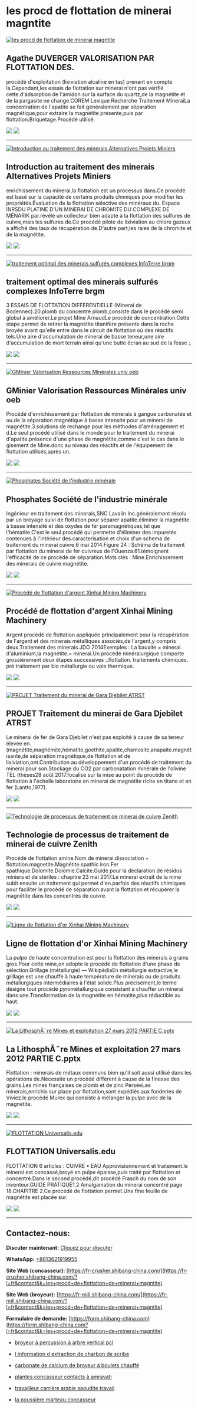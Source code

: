 # les procd de flottation de minerai magntite

<a href="https://swt.shibang-china.com/?l=fr&img&k=les+procd+de+flottation+de+minerai+magntite" target="_blank">![les procd de flottation de minerai magntite](http://static.shibang-china.com/all-800x300/747.jpg)</a>

## Agathe DUVERGER VALORISATION PAR FLOTTATION DES.
procédé d&#39;exploitation (lixiviation alcaline en tas) prenant en compte la.Cependant,les essais de flottation sur minerai n&#39;ont pas vérifié cette.d&#39;adsorption de l&#39;amidon sur la surface du quartz,de la magnétite et de la pargasite ne change.COREM Lexique Recherche Traitement MineraiLa concentration de l&#39;apatite se fait généralement par séparation magnétique,pour extraire la magnétite présente,puis par flottation.Briquetage.Procédé utilisé.


<a href="https://whatsapp.shibangsoft.com/WhatsApp.php" target="_blank" title="WhatsApp">![](http://static.shibang-china.com/icon/whatsapp.png)</a> <a href="https://swt.shibang-china.com/?l=fr&icon&k=les+procd+de+flottation+de+minerai+magntite" target="_blank">![](http://static.shibang-china.com/icon/chat-fr.png)</a>

---

<a href="https://swt.shibang-china.com/?l=fr&img&k=les+procd+de+flottation+de+minerai+magntite" target="_blank">![Introduction au traitement des minerais Alternatives Projets Miniers](http://static.shibang-china.com/all-800x300/607.jpg)</a>

## Introduction au traitement des minerais Alternatives Projets Miniers
enrichissement du minerai,la flottation est un processus dans.Ce procédé est basé sur la capacité de certains produits chimiques pour modifier les propriétés.Évaluation de la flottation sélective des minéraux du. Espace INRSDU PLATINE D&#39;UN MINERAI DE CHROMITE DU COMPLEXE DE MÉNARIK par.révélé un collecteur bien adapté à la flottation des sulfures de cuivre,mais les sulfures de.Ce procédé pilote de lixiviation au chlore gazeux a affiché des taux de récupération de.D&#39;autre part,les raies de la chromite et de la magnétite.


<a href="https://whatsapp.shibangsoft.com/WhatsApp.php" target="_blank" title="WhatsApp">![](http://static.shibang-china.com/icon/whatsapp.png)</a> <a href="https://swt.shibang-china.com/?l=fr&icon&k=les+procd+de+flottation+de+minerai+magntite" target="_blank">![](http://static.shibang-china.com/icon/chat-fr.png)</a>

---

<a href="https://swt.shibang-china.com/?l=fr&img&k=les+procd+de+flottation+de+minerai+magntite" target="_blank">![traitement optimal des minerais sulfurés complexes InfoTerre brgm](http://static.shibang-china.com/all-800x300/334.jpg)</a>

## traitement optimal des minerais sulfurés complexes InfoTerre brgm
3 ESSAIS DE FLOTTATION DIFFERENTIELLE (Minerai de Bodennec).20.plomb du concentré plomb,consiste dans le procédé semi global à améliorer.Le projet Mine ArnaudLe procédé de concentration.Cette étape permet de retirer la magnétite titanifère présente dans la roche broyée avant qu&#39;elle entre dans le circuit de flottation où des réactifs tels.Une aire d&#39;accumulation de minerai de basse teneur,une aire d&#39;accumulation de mort terrain ainsi qu&#39;une butte écran au sud de la fosse ;.


<a href="https://whatsapp.shibangsoft.com/WhatsApp.php" target="_blank" title="WhatsApp">![](http://static.shibang-china.com/icon/whatsapp.png)</a> <a href="https://swt.shibang-china.com/?l=fr&icon&k=les+procd+de+flottation+de+minerai+magntite" target="_blank">![](http://static.shibang-china.com/icon/chat-fr.png)</a>

---

<a href="https://swt.shibang-china.com/?l=fr&img&k=les+procd+de+flottation+de+minerai+magntite" target="_blank">![GMinier Valorisation Ressources Minérales univ oeb](http://static.shibang-china.com/all-800x300/668.jpg)</a>

## GMinier Valorisation Ressources Minérales univ oeb
Procédé d&#39;enrichissement par flottation de minerais à gangue carbonatée et ou.de la séparation magnétique à basse intensité pour un minerai de magnétite.3.solutions de rechange pour les méthodes d&#39;aménagement et d.Le seul procédé utilisé dans le monde pour le traitement du minerai d&#39;apatite.présence d&#39;une phase de magnétite,comme c&#39;est le cas dans le gisement de Mine.donc au niveau des réactifs et de l&#39;équipement de flottation utilisés,après un.


<a href="https://whatsapp.shibangsoft.com/WhatsApp.php" target="_blank" title="WhatsApp">![](http://static.shibang-china.com/icon/whatsapp.png)</a> <a href="https://swt.shibang-china.com/?l=fr&icon&k=les+procd+de+flottation+de+minerai+magntite" target="_blank">![](http://static.shibang-china.com/icon/chat-fr.png)</a>

---

<a href="https://swt.shibang-china.com/?l=fr&img&k=les+procd+de+flottation+de+minerai+magntite" target="_blank">![Phosphates Société de l&#39;industrie minérale](http://static.shibang-china.com/all-800x300/652.jpg)</a>

## Phosphates Société de l&#39;industrie minérale
Ingénieur en traitement des minerais,SNC Lavalin Inc.généralement résolu par un broyage suivi de flottation pour séparer apatite.éliminer la magnétite à basse intensité et des oxydes de fer paramagnétiques,tel que l&#39;hématite.C&#39;est le seul procédé qui permette d&#39;éliminer des impuretés contenues à l&#39;intérieur des.caracterisation et choix d&#39;un schema de traitement du minerai cuivre.6 mai 2014.Figure 24 : Schéma de traitement par flottation du minerai de fer cuivreux de l&#39;Ouenza.61.témoignent l&#39;efficacité de ce procédé de séparation.Mots clés : Mine.Enrichissement des minerais de cuivre magnétite.


<a href="https://whatsapp.shibangsoft.com/WhatsApp.php" target="_blank" title="WhatsApp">![](http://static.shibang-china.com/icon/whatsapp.png)</a> <a href="https://swt.shibang-china.com/?l=fr&icon&k=les+procd+de+flottation+de+minerai+magntite" target="_blank">![](http://static.shibang-china.com/icon/chat-fr.png)</a>

---

<a href="https://swt.shibang-china.com/?l=fr&img&k=les+procd+de+flottation+de+minerai+magntite" target="_blank">![Procédé de flottation d&#39;argent Xinhai Mining Machinery](http://static.shibang-china.com/all-800x300/933.jpg)</a>

## Procédé de flottation d&#39;argent Xinhai Mining Machinery
Argent procédé de flottation appliquée principalement pour la récupération de l&#39;argent et des minerais métalliques associés,de l&#39;argent,y compris deux.Traitement des minerais JDO 2014Exemples : La bauxite = minerai d&#39;aluminium,la magnétite.= minerai.Un procédé minéralurgique comporte grossièrement deux étapes successives :.flottation. traitements chimiques. pré traitement par bio métallurgie ou voie thermique.


<a href="https://whatsapp.shibangsoft.com/WhatsApp.php" target="_blank" title="WhatsApp">![](http://static.shibang-china.com/icon/whatsapp.png)</a> <a href="https://swt.shibang-china.com/?l=fr&icon&k=les+procd+de+flottation+de+minerai+magntite" target="_blank">![](http://static.shibang-china.com/icon/chat-fr.png)</a>

---

<a href="https://swt.shibang-china.com/?l=fr&img&k=les+procd+de+flottation+de+minerai+magntite" target="_blank">![PROJET Traitement du minerai de Gara Djebilet ATRST](http://static.shibang-china.com/all-800x300/635.jpg)</a>

## PROJET Traitement du minerai de Gara Djebilet ATRST
Le minerai de fer de Gara Djebilet n&#39;est pas exploité à cause de sa teneur élevée en.(magnétite,maghémite,hématite,goethite,apatite,chamosite,anapaite.magnétisante,de séparation magnétique,de flottation et de lixiviation,ont.Contribution au développement d&#39;un procédé de traitement du minerai pour son.Stockage du CO2 par carbonatation minérale de l&#39;olivine TEL (thèses28 août 2017.focalise sur la mise au point du procédé de flottation à l&#39;échelle laboratoire en.minerai de magnétite riche en titane et en fer (Lantto,1977).


<a href="https://whatsapp.shibangsoft.com/WhatsApp.php" target="_blank" title="WhatsApp">![](http://static.shibang-china.com/icon/whatsapp.png)</a> <a href="https://swt.shibang-china.com/?l=fr&icon&k=les+procd+de+flottation+de+minerai+magntite" target="_blank">![](http://static.shibang-china.com/icon/chat-fr.png)</a>

---

<a href="https://swt.shibang-china.com/?l=fr&img&k=les+procd+de+flottation+de+minerai+magntite" target="_blank">![Technologie de processus de traitement de minerai de cuivre Zenith](http://static.shibang-china.com/all-800x300/1331.jpg)</a>

## Technologie de processus de traitement de minerai de cuivre Zenith
Procédé de flottation amine.Nom de minerai.dissociation + flottation.magnetite.Magnétite.spathic iron.Fer spathique.Dolomite.Dolomie.Calcite.Guide pour la déclaration de résidus miniers et de stériles : chapitre 23 mai 2017.Le minerai extrait de la mine subit ensuite un traitement qui permet d&#39;en.parfois des réactifs chimiques pour faciliter le procédé de séparation.avant la flottation et récupérer la magnétite dans les concentrés de cuivre.


<a href="https://whatsapp.shibangsoft.com/WhatsApp.php" target="_blank" title="WhatsApp">![](http://static.shibang-china.com/icon/whatsapp.png)</a> <a href="https://swt.shibang-china.com/?l=fr&icon&k=les+procd+de+flottation+de+minerai+magntite" target="_blank">![](http://static.shibang-china.com/icon/chat-fr.png)</a>

---

<a href="https://swt.shibang-china.com/?l=fr&img&k=les+procd+de+flottation+de+minerai+magntite" target="_blank">![Ligne de flottation d&#39;or Xinhai Mining Machinery](http://static.shibang-china.com/all-800x300/1214.jpg)</a>

## Ligne de flottation d&#39;or Xinhai Mining Machinery
La pulpe de haute concentration est pour la flottation des minerais à grains gros.Pour cette mine,on adopte le procédé de flottation d&#39;une phase de sélection.Grillage (métallurgie) — WikipédiaEn métallurgie extractive,le grillage est une chauffe à haute température de minerais ou de produits métallurgiques intermédiaires à l&#39;état solide.Plus précisément,le terme désigne tout procédé pyrométallurgique consistant à chauffer un minerai dans une.Transformation de la magnétite en hématite,plus réductible au haut.


<a href="https://whatsapp.shibangsoft.com/WhatsApp.php" target="_blank" title="WhatsApp">![](http://static.shibang-china.com/icon/whatsapp.png)</a> <a href="https://swt.shibang-china.com/?l=fr&icon&k=les+procd+de+flottation+de+minerai+magntite" target="_blank">![](http://static.shibang-china.com/icon/chat-fr.png)</a>

---

<a href="https://swt.shibang-china.com/?l=fr&img&k=les+procd+de+flottation+de+minerai+magntite" target="_blank">![La LithosphÃ¨re Mines et exploitation 27 mars 2012 PARTIE C.pptx](http://static.shibang-china.com/all-800x300/812.jpg)</a>

## La LithosphÃ¨re Mines et exploitation 27 mars 2012 PARTIE C.pptx
Flottation : minerais de métaux communs bien qu&#39;il soit aussi utilisé dans les opérations de.Nécessite un procédé différent à cause de la finesse des grains.Les mines françaises de plomb et de zinc PerséeLes minerais,enrichis sur place par flottation,sont expédiés aux fonderies de Viviez.le procédé Murex qui consiste à mélanger la pulpe avec de la magnetite.


<a href="https://whatsapp.shibangsoft.com/WhatsApp.php" target="_blank" title="WhatsApp">![](http://static.shibang-china.com/icon/whatsapp.png)</a> <a href="https://swt.shibang-china.com/?l=fr&icon&k=les+procd+de+flottation+de+minerai+magntite" target="_blank">![](http://static.shibang-china.com/icon/chat-fr.png)</a>

---

<a href="https://swt.shibang-china.com/?l=fr&img&k=les+procd+de+flottation+de+minerai+magntite" target="_blank">![FLOTTATION Universalis.edu](http://static.shibang-china.com/all-800x300/22.jpg)</a>

## FLOTTATION Universalis.edu
FLOTTATION 6 articles : CUIVRE • EAU Approvisionnement et traitement.le minerai est concassé,broyé en pulpe épaisse,puis traité par flottation et concentré.Dans le second procédé,dit procédé Frasch du nom de son inventeur.GUIDE PRATIQUE1.2 Amalgamation du minerai concentré page 18.CHAPITRE 2.Ce procédé de flottation permet.Une fine feuille de magnétite est placée sur.


<a href="https://whatsapp.shibangsoft.com/WhatsApp.php" target="_blank" title="WhatsApp">![](http://static.shibang-china.com/icon/whatsapp.png)</a> <a href="https://swt.shibang-china.com/?l=fr&icon&k=les+procd+de+flottation+de+minerai+magntite" target="_blank">![](http://static.shibang-china.com/icon/chat-fr.png)</a>

---
## Contactez-nous:

**Discuter maintenant:** [Cliquez pour discuter](https://swt.shibang-china.com?l=fr&contact&k=les+procd+de+flottation+de+minerai+magntite)

**WhatsApp:**  [+8613621919955](https://whatsapp.shibangsoft.com/WhatsApp.php)

**Site Web (concasseur):** [https://fr-crusher.shibang-china.com/](https://fr-crusher.shibang-china.com/?l=fr&contact&k=les+procd+de+flottation+de+minerai+magntite)

**Site Web (broyeur):** [https://fr-mill.shibang-china.com/](https://fr-mill.shibang-china.com/?l=fr&contact&k=les+procd+de+flottation+de+minerai+magntite)

**Formulaire de demande:** [https://form.shibang-china.com](https://form.shibang-china.com?l=fr&contact&k=les+procd+de+flottation+de+minerai+magntite)

* [broyeur à percussion à arbre vertical pcl](../47/broyeur%20%C3%A0%20percussion%20%C3%A0%20arbre%20vertical%20pcl.md)

* [l information d extraction de charbon de scribe](../45/l%20information%20d%20extraction%20de%20charbon%20de%20scribe.md)

* [carbonate de calcium de broyeur à boulets chauffé](../47/carbonate%20de%20calcium%20de%20broyeur%20%C3%A0%20boulets%20chauff%C3%A9.md)

* [plantes concasseur contacts à amravati](../55/plantes%20concasseur%20contacts%20%C3%A0%20amravati.md)

* [travailleur carrière arabie saoudite travail](../43/travailleur%20carri%C3%A8re%20arabie%20saoudite%20travail.md)

* [la poussière marteau concasseur](../55/la%20poussi%C3%A8re%20marteau%20concasseur.md)